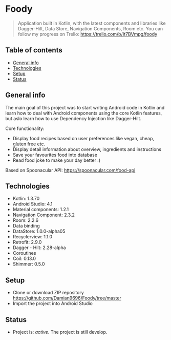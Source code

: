 # Foody
> Application built in Kotlin, with the latest components and libraries like Dagger-Hilt, Data Store, Navigation Components, Room etc.
> You can follow my progress on Trello: https://trello.com/b/It7BVmpg/foody

## Table of contents
* [General info](#general-info)
* [Technologies](#technologies)
* [Setup](#setup)
* [Status](#status)

## General info
The main goal of this project was to start writing Android code in Kotlin and learn how to deal with Android components using the core Kotlin features, but aslo learn how to use Dependency Injection like Dagger-Hilt.

Core functionality:
- Display food recipes based on user preferences like vegan, cheap, gluten free etc.
- Display detail information about overview, ingredients and instructions
- Save your favourites food into database 
- Read food joke to make your day better :) 

Based on Spoonacular API: https://spoonacular.com/food-api

## Technologies
* Kotlin: 1.3.70
* Android Studio: 4.1
* Material components: 1.2.1
* Navigation Component: 2.3.2
* Room: 2.2.6
* Data binding
* DataStore: 1.0.0-alpha05
* Recyclerview: 1.1.0
* Retrofit: 2.9.0
* Dagger - Hilt: 2.28-alpha
* Coroutines
* Coil: 0.13.0
* Shimmer: 0.5.0

## Setup
* Clone or download ZIP repository https://github.com/Damian9696/Foody/tree/master
* Import the project into Android Studio

## Status
* Project is: _active_. The project is still develop.
